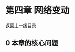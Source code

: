 <!--
 * @Author: Sfj2001 1405977307@qq.com
 * @Date: 2023-09-15 17:00:59
 * @LastEditors: Sfj2001 1405977307@qq.com
 * @LastEditTime: 2023-09-15 17:04:13
 * @FilePath: \研一课程资源\电网络\unit4\unit4.md
 * @Description: 这是默认设置,请设置`customMade`, 打开koroFileHeader查看配置 进行设置: https://github.com/OBKoro1/koro1FileHeader/wiki/%E9%85%8D%E7%BD%AE
-->
# 第四章 网络变动
[返回上一级目录](/电网络/index.md "电网络")
## 0 本章的核心问题

